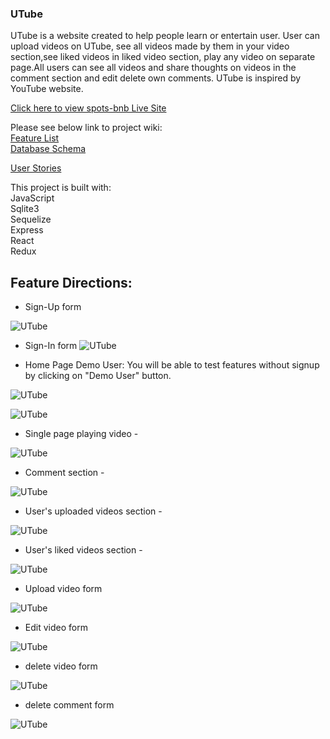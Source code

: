 ### UTube

UTube is a website created to help people learn or entertain user. User can upload videos on UTube, see all videos made by them in your video section,see liked videos in liked video section, play any video on separate page.All users can see all videos and
share thoughts on videos in the comment section and edit delete own comments. UTube is inspired by YouTube website.

[Click here to view spots-bnb Live Site](https://utube-clone-vg.herokuapp.com/)

Please see below link to project wiki: <br />
 [Feature List](https://github.com/varshagade211/UTube/wiki/Feature-List-of-UTube)  <br />
 [Database Schema](https://github.com/varshagade211/UTube/wiki/Database-Schema)  <br />
 <!-- [API Routes](https://github.com/varshagade211/AirBnB/wiki/API-Routes)  <br /> -->
 [User Stories](https://github.com/varshagade211/UTube/wiki/User-Stories) <br />

 This project is built with: <br />
 JavaScript <br />
 Sqlite3  <br />
 Sequelize  <br />
 Express <br />
 React  <br />
 Redux <br />

## Feature Directions:

* Sign-Up form

![UTube](sign-up-form.JPG) &nbsp;  &nbsp;  &nbsp;


* Sign-In form
![UTube](sign-in-form.JPG) &nbsp;  &nbsp;  &nbsp;

* Home Page Demo User:
    You will be able to test features without signup by clicking on "Demo User" button.

![UTube](home-page-Utbe.JPG) &nbsp;  &nbsp;  &nbsp;

![UTube](home-page-Utube.JPG) &nbsp;  &nbsp;  &nbsp;


* Single page playing video -

![UTube](single-page-Utube.JPG) &nbsp;  &nbsp;  &nbsp;


* Comment section -

![UTube](comment-section-Utube.JPG) &nbsp;  &nbsp;  &nbsp;

* User's uploaded videos section -

![UTube](user-uploade-videos.JPG) &nbsp;  &nbsp;  &nbsp;


* User's liked videos section -

![UTube](liked-videos.JPG) &nbsp;  &nbsp;  &nbsp;


* Upload video form

![UTube](upload-video-form.JPG) &nbsp;  &nbsp;  &nbsp;


* Edit video form

![UTube](edit-video-form.JPG) &nbsp;  &nbsp;  &nbsp;


* delete video form

![UTube](delete-video-form.JPG) &nbsp;  &nbsp;  &nbsp;


* delete comment form

![UTube](delete-comment-form.JPG) &nbsp;  &nbsp;  &nbsp;
